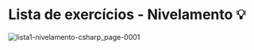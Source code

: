 # Lista de exercícios - Nivelamento 💡

![lista1-nivelamento-csharp_page-0001](https://github.com/anafariasilveira/Curso_CSharp/assets/139478174/573b0f74-fde0-4985-b247-704aa2098da3)
